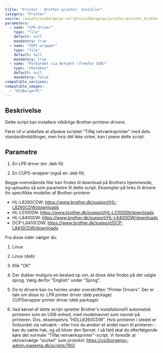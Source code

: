 ```yaml
---
title: "Printer - Brother-printer: Installer"
category: "Printer"
source: /assets/os2borgerpc-scripts/os2borgerpc/printer/printer_brother_add.sh
parameters:
  - name: "LPR-driver"
    type: "file"
    default: null
    mandatory: true
  - name: "CUPS-wrapper"
    type: "file"
    default: null
    mandatory: true
  - name: "Forbundet via Netværk (fremfor USB)"
    type: "checkbox"
    default: null
    mandatory: false
compatible_versions:
compatible_images:
  - "OS2BorgerPC"
---
```


## Beskrivelse
Dette script kan installere vilkårlige Brother-printere-drivere.

Først vil vi anbefale at afprøve scriptet "Tilføj netværksprinter" med dets standardindstillinger, men hvis dét ikke virker, kan I prøve dette script.

## Parametre
  1. En LPR driver (en .deb fil)
  
  2. En CUPS-wrapper (også en .deb fil). 
  
  Begge ovenstående filer kan findes til download på Brothers hjemmeside, og uploades så som parametre til dette script.
  Eksempler på links til drivere for specifikke modeller af Brother-printere:
  - HL-L8260CDW: https://www.brother.dk/support/HL-L8260CDW/downloads
  - HL-L5100DN: https://www.brother.dk/support/HL-L5100DN/downloads
  - HL-L6400DW: https://www.brother.dk/support/HL-L6400DW/downloads
  - DCP-L8410CDW: https://www.brother.dk/support/DCP-L8410CDW/downloads

   Fra disse sider vælger du:
   1. Linux
   2. Linux (deb)
   3. Klik "OK"
   4. Der dukker muligvis en besked op om, at disse ikke findes på det valgte sprog. Vælg derfor "English" under "Sprog".
   5. De to drivere kan nu hentes under overskriften "Printer Drivers". Der er tale om disse to:
       LPR printer driver (deb package)		
       CUPSwrapper printer driver (deb package)
  
  3. Ved kørsel af dette script opretter Brother's installationsfil automatisk printeren som en USB-enhed, med modelnavnet som navnet på printeren. 
      Dvs. eksempelvis "HDLL8260CDW".
      Hvis printeren i stedet er forbundet via netværk - eller hvis du ønsker et andet navn til printeren -  kan du sætte hak, og så bliver den fjernet.
      I så fald skal du efterfølgende køre det normale "Tilføj netværksprinter"-script. 
      Vi foreslår at skrive/vælge "socket" som protokol:
      https://os2borgerpc-admin.magenta.dk/scripts/760/